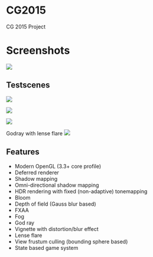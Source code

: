 # CG2015
CG 2015 Project

# Screenshots

![](https://github.com/redagito/CG2015/wiki/screen_game_1.png)

## Testscenes
![](https://github.com/redagito/CG2015/wiki/testscene_1.png)

![](https://github.com/redagito/CG2015/wiki/testscene_2.png)

![](https://github.com/redagito/CG2015/wiki/testscene_3.png)

Godray with lense flare
![](https://github.com/redagito/CG2015/wiki/testscene_4.png)

## Features
* Modern OpenGL (3.3+ core profile)
* Deferred renderer
* Shadow mapping
* Omni-directional shadow mapping
* HDR rendering with fixed (non-adaptive) tonemapping
* Bloom
* Depth of field (Gauss blur based)
* FXAA
* Fog
* God ray
* Vignette with distortion/blur effect
* Lense flare
* View frustum culling (bounding sphere based)
* State based game system
